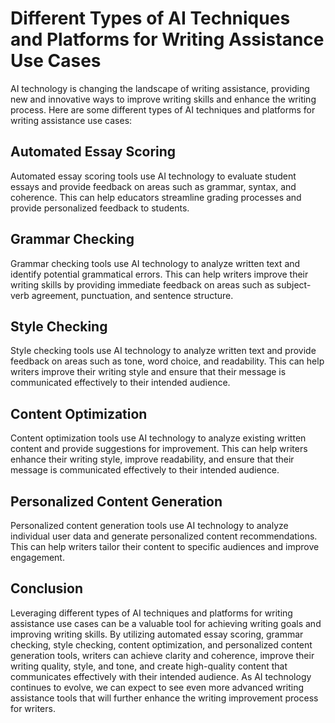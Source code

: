 Different Types of AI Techniques and Platforms for Writing Assistance Use Cases
==============================================================================================================================================

AI technology is changing the landscape of writing assistance, providing new and innovative ways to improve writing skills and enhance the writing process. Here are some different types of AI techniques and platforms for writing assistance use cases:

Automated Essay Scoring
-----------------------

Automated essay scoring tools use AI technology to evaluate student essays and provide feedback on areas such as grammar, syntax, and coherence. This can help educators streamline grading processes and provide personalized feedback to students.

Grammar Checking
----------------

Grammar checking tools use AI technology to analyze written text and identify potential grammatical errors. This can help writers improve their writing skills by providing immediate feedback on areas such as subject-verb agreement, punctuation, and sentence structure.

Style Checking
--------------

Style checking tools use AI technology to analyze written text and provide feedback on areas such as tone, word choice, and readability. This can help writers improve their writing style and ensure that their message is communicated effectively to their intended audience.

Content Optimization
--------------------

Content optimization tools use AI technology to analyze existing written content and provide suggestions for improvement. This can help writers enhance their writing style, improve readability, and ensure that their message is communicated effectively to their intended audience.

Personalized Content Generation
-------------------------------

Personalized content generation tools use AI technology to analyze individual user data and generate personalized content recommendations. This can help writers tailor their content to specific audiences and improve engagement.

Conclusion
----------

Leveraging different types of AI techniques and platforms for writing assistance use cases can be a valuable tool for achieving writing goals and improving writing skills. By utilizing automated essay scoring, grammar checking, style checking, content optimization, and personalized content generation tools, writers can achieve clarity and coherence, improve their writing quality, style, and tone, and create high-quality content that communicates effectively with their intended audience. As AI technology continues to evolve, we can expect to see even more advanced writing assistance tools that will further enhance the writing improvement process for writers.
